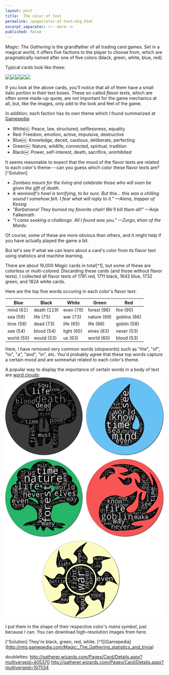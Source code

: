 ```yaml
---
layout: post
title:  The color of text
permalink: /page/color-of-text-mtg.html
excerpt_separator: <!--more-->
published: false
---
```

*Magic: The Gathering* is the grandfather of all trading card games. Set in a
magical world, it offers five factions to the player to choose from, which are
pragmatically named after one of five colors (black, green, white, blue, red).

Typical cards look like these:

![](http://gatherer.wizards.com/Handlers/Image.ashx?multiverseid=194323&type=card)![](http://gatherer.wizards.com/Handlers/Image.ashx?multiverseid=266050&type=card)![](http://gatherer.wizards.com/Handlers/Image.ashx?multiverseid=253566&type=card)![](http://gatherer.wizards.com/Handlers/Image.ashx?multiverseid=366325&type=card)![](http://gatherer.wizards.com/Handlers/Image.ashx?multiverseid=389425&type=card)

If you look at the above cards, you'll notice that all of them have a small italic
portion in their text boxes. These so-called *flavor texts*, which are often some
made-up quote, are not important for the
game mechanics at all, but, like the images, only add to the look and feel of the game.

In addition, each faction has its own theme which I found summarized at [Gamepedia](http://mtg.gamepedia.com/Color):

* White￼: Peace, law, structured, selflessness, equality
* Red: Freedom, emotion, active, impulsive, destructive
* Blue￼: Knowledge, deceit, cautious, deliberate, perfecting
* Green￼: Nature, wildlife, connected, spiritual, tradition
* Black￼: Power, self-interest, death, sacrifice, uninhibited

It seems reasonable to expect that the mood of the flavor texts are related to each color's theme---can
you guess which color these flavor texts are?[^Solution]

* *Zombies mourn for the living and celebrate those who will soon be given the gift of death.*
* *A werewolf's howl is terrifying, to be sure. But this... this was a chilling sound I somehow felt. I fear what will reply to it."
—Alena, trapper of Kessig*
* *"Barbarians! They burned my favorite chair! We'll kill them all!"*
—Anje Falkenrath
* *"I came seeking a challenge. All I found was you." —Zurgo, khan of the Mardu*

Of course, some of these are more obvious than others, and it might help if you have actually played the
game a bit.

But let's see if what we can learn about a card's color from its flavor text using statistics and machine learning.

There are about 16,000
*Magic* cards in total[^1], but some of these are colorless or multi-colored. Discarding these cards
(and those without flavor texts), I collected all flavor texts of 1781 red, 1711 black, 1642 blue, 1732 green,
and 1824 white cards.

Here are the top five words occuring in each color's flavor text:

| Blue       | Black       | White      | Green       | Red          |
|------------|-------------|------------|-------------|--------------|
| mind (61)  | death (119) | even (76)  | forest (96) | fire (90)    |
| sea (59)   | life (75)   | war (73)   | nature (69) | goblins (86) |
| time (58)  | dead (73)   | life (65)  | life (66)   | goblin (58)  |
| see (54)   | blood (54)  | light (65) | elves (63)  | never (53)   |
| world (50) | would (53)  | us (63)    | world (60)  | blood (53)   |

Here, I have removed very common words (stopwords) such as "the", "of", "to", "a", "and", "in", etc. You'd probably
agree that these top words capture a certain mood and are somewhat related to each color's theme.
<!--- At the same time,these top words only appear on between 17% to 22% of a color's total cards. --->

A popular way to display the importance of certain words in a body of text are [word clouds](https://en.wikipedia.org/wiki/Tag_cloud):
![../image/mtg_wordcloud.png](../image/mtg_wordcloud_sm.png)

I put them in the shape of their respective color's *mana symbol*, just because I can. You can download high-resolution images from here.


[^Solution] They're black, green, red, white.
[^1][Gamepedia] (http://mtg.gamepedia.com/Magic:_The_Gathering_statistics_and_trivia)

doublettes:
http://gatherer.wizards.com/Pages/Card/Details.aspx?multiverseid=405370
http://gatherer.wizards.com/Pages/Card/Details.aspx?multiverseid=107534
